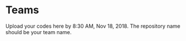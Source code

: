 # Teams
Upload your codes here by 8:30 AM, Nov 18, 2018. The repository name should be your team name.
